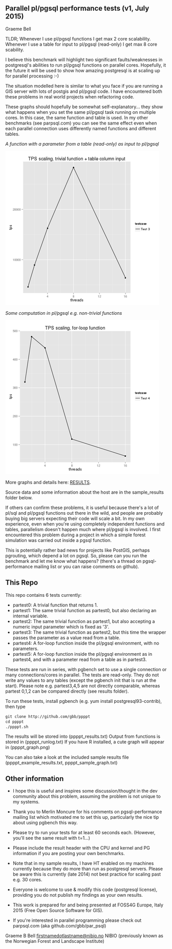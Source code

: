 Parallel pl/pgsql performance tests (v1, July 2015)
---------------------------------------------------
Graeme Bell

TLDR; Whenever I use pl/pgsql functions I get max 2 core scalability. Whenever I use a 
table for input to pl/pgsql (read-only) I get max 8 core scability.

I believe this benchmark will highlight two significant faults/weaknesses in postgresql's 
abilities to run pl/pgsql functions on parallel cores. Hopefully, it the future it will 
be used to show how amazing postgresql is at scaling up for parallel processing :-)

The situation modelled here is similar to what you face if you are running a GIS server 
with lots of postgis and pl/pgsql code. I have encountered both these problems in real 
world projects when refactoring code.

These graphs should hopefully be somewhat self-explanatory... they show 
what happens when you set the same pl/pgsql task running on multiple cores. In 
this case, the same function and table is used. In my other benchmarks 
(see parpsql.com) you can see the same effect even when each parallel 
connection uses differently named functions and different tables. 

*A function with a parameter from a table (read-only) as input to pl/pgsql*

![Graph0](sample_results/result3.png)

*Some computation in pl/pgsql e.g. non-trivial functions*

![Graph0](sample_results/result4.png)

More graphs and details here: [RESULTS](GRAPHS.md).

Source data and some information about the host are in the 
sample_results folder below.

If others can confirm these problems, it is useful because there's a lot 
of pl/sql and pl/pgsql functions out there in the wild, and people are 
probably buying big servers expecting their code will scale a bit.  In 
my own experience, even when you're using completely independent 
functions and tables, parallelism doesn't happen much where pl/pgsql is 
involved. I first encountered this problem during a project in which a 
simple forest simulation was carried out inside a pgsql function.

This is potentially rather bad news for projects like PostGIS, perhaps 
pgrouting, which depend a lot on pgsql. So, please can you run the 
benchmark and let me know what happens? (there's a thread on 
pgsql-performance mailing list or you can raise comments on github).


This Repo
--------

This repo contains 6 tests currently:

- partest0: A trivial function that returns 1. 
- partest1: The same trivial function as partest0, but also declaring an internal variable.
- partest2: The same trivial function as partest1, but also accepting a numeric input parameter which is fixed as '3'.
- partest3: The same trivial function as partest2, but this time the wrapper passes the parameter as a value read from a table.
- partest4: A for-loop function inside the pl/pgsql environment, with no parameters. 
- partest5: A for-loop function inside the pl/pgsql environment as in partest4, and with a parameter read from a table as in partest3.

These tests are run in series, with pgbench set to use a single connection or many connections/cores in parallel.
The tests are read-only. They do not write any values to any tables (except the pgbench init that is run at the start). 
Please note e.g. partest3,4,5 are not directly comparable, whereas partest 0,1,2 can be compared directly (see results folder).

To run these tests, install pgbench (e.g. yum install postgresql93-contrib), then type

    git clone http://github.com/gbb/ppppt
    cd ppppt
    ./ppppt.sh

The results will be stored into (ppppt_results.txt)
Output from functions is stored in (ppppt_runlog.txt)
If you have R installed, a cute graph will appear in (ppppt_graph.png)

You can also take a look at the included sample results file (ppppt_example_results.txt, ppppt_sample_graph.txt)

Other information
-----------------

- I hope this is useful and inspires some discussion/thought in the dev community about this problem, assuming the problem is not unique 
to my systems.

- Thank you to Merlin Moncure for his comments on pgsql-performance mailing list which motivated me to set this up, particularly the nice tip 
about using pgbench this way.

- Please try to run your tests for at least 60 seconds each. (However, you'll see the same result with t=1...)

- Please include the result header with the CPU and kernel and PG information if you are posting your own benchmarks.

- Note that in my sample results, I have HT enabled on my machines currently because they do more than run as postgresql servers. 
Please be aware this is currently (late 2014) not best practice for scaling past e.g. 30 cores.

- Everyone is welcome to use & modify this code (postgresql license), providing you do not publish my findings as your own results.

- This work is prepared for and being presented at FOSS4G Europe, Italy 2015 (Free Open Source Software for GIS).

- If you're interested in parallel programming please check out parpsql.com  (aka github.com/gbb/par_psql)

Graeme B Bell 
firstnamedotlastname@nibio.no
NIBIO (previously known as the Norwegian Forest and Landscape Institute)

